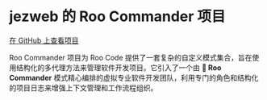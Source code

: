 # jezweb 的 Roo Commander 项目

[在 GitHub 上查看项目](https://github.com/jezweb/roo-commander)

Roo Commander 项目为 Roo Code 提供了一套复杂的自定义模式集合，旨在使用结构化的多代理方法来管理软件开发项目。它引入了一个由 **👑 Roo Commander** 模式精心编排的虚拟专业软件开发团队，利用专门的角色和结构化的项目日志来增强上下文管理和工作流程组织。